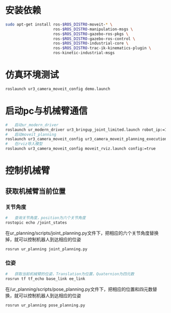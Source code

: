 #   安装依赖
```bash
sudo apt-get install ros-$ROS_DISTRO-moveit-* \
                     ros-$ROS_DISTRO-manipulation-msgs \
                     ros-$ROS_DISTRO-gazebo-ros-pkgs \
                     ros-$ROS_DISTRO-gazebo-ros-control \
                     ros-$ROS_DISTRO-industrial-core \
                     ros-$ROS_DISTRO-trac-ik-kinematics-plugin \
                     ros-kinetic-industrial-msgs
```

#   仿真环境测试
```bash
roslaunch ur3_camera_moveit_config demo.launch
```

#   启动pc与机械臂通信
```bash
#   启动ur_modern_driver
roslaunch ur_modern_driver ur3_bringup_joint_limited.launch robot_ip:=192.168.1.102
#   启动moveit_planning
roslaunch ur3_camera_moveit_config ur3_camera_moveit_planning_execution.launch
#   在rviz导入模型
roslaunch ur3_camera_moveit_config moveit_rviz.launch config:=true
```

#   控制机械臂
## 获取机械臂当前位置
### 关节角度
```bash
#   查询关节角度，position为六个关节角度
rostopic echo /joint_states
```
在ur_planning/scripts/joint_planning.py文件下，把相应的六个关节角度替换掉，就可以控制机器人到达相应的位姿
```bash
rosrun ur_planning joint_planning.py
```

### 位姿
```bash
#   获取当前机械臂的位姿，Translation为位置，Quaternion为四元数
rosrun tf tf_echo base_link ee_link
```
在/ur_planning/scripts/pose_planning.py文件下，把相应的位置和四元数替换，就可以控制机器人到达相应的位姿
```bash
rosrun ur_planning pose_planning.py
```


